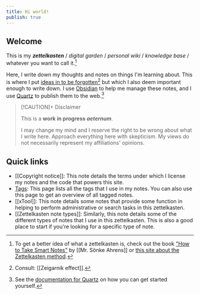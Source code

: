 ```yaml
---
title: Hi world!
publish: true
---
```


## Welcome

This is my **_zettelkasten_** / _digital garden_ / _personal wiki_ / _knowledge base_ / whatever you want to call it.[^1]

Here, I write down my thoughts and notes on things I'm learning about.
This is where I put [ideas in to be forgotten](https://news.ycombinator.com/item?id=36136179)[^2] but which I also deem important enough to write down.
I use [Obsidian](https://obsidian.md) to help me manage these notes, and I use [Quartz](https://quartz.jzhao.xyz) to publish them to the web.[^3]

> [!CAUTION]+ Disclaimer
>
> This is a **work in progress _aeternum_**.
>
> I may change my mind and I reserve the right to be wrong about what I write here.
> Approach everything here with skepticism.
> My views do not necessarily represent my affiliations' opinions.

## Quick links

- [[Copyright notice]]: This note details the terms under which I license my notes and the code that powers this site.
- [Tags](/tags): This page lists all the tags that I use in my notes. You can also use this page to get an overview of all tagged notes.
- [[xTool]]: This note details some notes that provide some function in helping to perform administrative or search tasks in this zettelkasten.
- [[Zettelkasten note types]]: Similarly, this note details some of the different types of notes that I use in this zettelkasten. This is also a good place to start if you're looking for a specific type of note.

<!--- Footnotes --->

[^1]: To get a better idea of what a zettelkasten is, check out the book ["How to Take Smart Notes"](https://www.soenkeahrens.de/en/takesmartnotes) by [[Mr. Sönke Ahrens]] or [this site about the Zettelkasten method](https://zettelkasten.de/posts/overview/).
[^2]: Consult: [[Zeigarnik effect]].
[^3]: See the [documentation for Quartz](https://quartz.jzhao.xyz) on how you can get started yourself.
